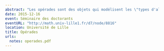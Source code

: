 ```yaml
---
abstract: "Les opérades sont des objets qui modélisent les \"types d'algèbres\". Elles trouvent des applications  en topologie algébrique, en algèbre homologique, en théorie des catégories, en physique mathématique... Dans cet exposé, j'expliquerai ce qu'est une opérade au travers d'exemples et je donnerai quelques applications en topologie algébrique."
date: 2015-12-16
event: Séminaire des doctorants
eventURL: "http://math.univ-lille1.fr/d7/node/8816"
location: Université de Lille
title: Opérades
urls:
  notes: operades.pdf
---
```

